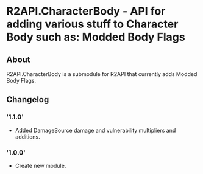 # R2API.CharacterBody - API for adding various stuff to Character Body such as: Modded Body Flags

## About

R2API.CharacterBody is a submodule for R2API that currently adds Modded Body Flags.

## Changelog

### '1.1.0'
* Added DamageSource damage and vulnerability multipliers and additions.

### '1.0.0'
* Create new module.
